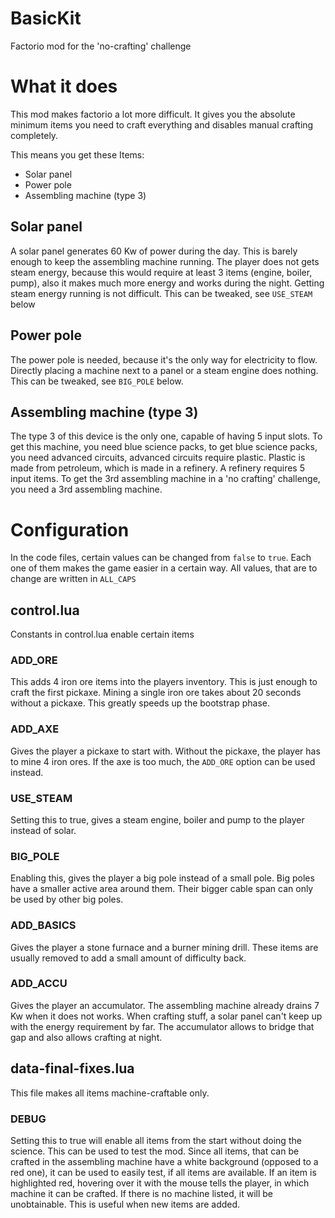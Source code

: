 # BasicKit
Factorio mod for the 'no-crafting' challenge

# What it does
This mod makes factorio a lot more difficult.
It gives you the absolute minimum items you need to craft
everything and disables manual crafting completely.

This means you get these Items:
- Solar panel
- Power pole
- Assembling machine (type 3)

## Solar panel
A solar panel generates 60 Kw of power during the day.
This is barely enough to keep the assembling machine running.
The player does not gets steam energy,
because this would require at least 3 items (engine, boiler, pump),
also it makes much more energy and works during the night.
Getting steam energy running is not difficult.
This can be tweaked, see `USE_STEAM` below

## Power pole
The power pole is needed, because it's the only way for electricity to flow.
Directly placing a machine next to a panel or a steam engine does nothing.
This can be tweaked, see `BIG_POLE` below.

## Assembling machine (type 3)
The type 3 of this device is the only one, capable of having 5 input slots.
To get this machine, you need blue science packs, to get blue science packs,
you need advanced circuits, advanced circuits require plastic.
Plastic is made from petroleum, which is made in a refinery.
A refinery requires 5 input items.
To get the 3rd assembling machine in a 'no crafting' challenge,
you need a 3rd assembling machine.

# Configuration
In the code files, certain values can be changed from `false` to `true`.
Each one of them makes the game easier in a certain way.
All values, that are to change are written in `ALL_CAPS`

## control.lua
Constants in control.lua enable certain items

### ADD_ORE
This adds 4 iron ore items into the players inventory.
This is just enough to craft the first pickaxe.
Mining a single iron ore takes about 20 seconds without a pickaxe.
This greatly speeds up the bootstrap phase.

### ADD_AXE
Gives the player a pickaxe to start with.
Without the pickaxe, the player has to mine 4 iron ores.
If the axe is too much, the `ADD_ORE` option can be used instead.

### USE_STEAM
Setting this to true, gives a steam engine,
boiler and pump to the player instead of solar.

### BIG_POLE
Enabling this, gives the player a big pole instead of a small pole.
Big poles have a smaller active area around them.
Their bigger cable span can only be used by other big poles.

### ADD_BASICS
Gives the player a stone furnace and a burner mining drill.
These items are usually removed to add a small amount of difficulty back.

### ADD_ACCU
Gives the player an accumulator.
The assembling machine already drains 7 Kw when it does not works.
When crafting stuff, a solar panel can't keep up with the energy requirement by far.
The accumulator allows to bridge that gap and also allows crafting at night.

## data-final-fixes.lua
This file makes all items machine-craftable only.

### DEBUG
Setting this to true will enable all items from the start without doing the science.
This can be used to test the mod. Since all items,
that can be crafted in the assembling machine have a white background (opposed to a red one),
it can be used to easily test, if all items are available.
If an item is highlighted red, hovering over it with the mouse tells the player,
in which machine it can be crafted.
If there is no machine listed, it will be unobtainable.
This is useful when new items are added.
